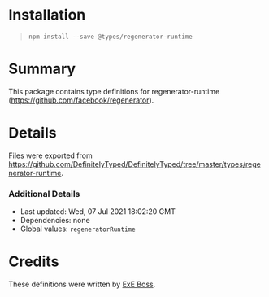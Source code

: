 # Installation
> `npm install --save @types/regenerator-runtime`

# Summary
This package contains type definitions for regenerator-runtime (https://github.com/facebook/regenerator).

# Details
Files were exported from https://github.com/DefinitelyTyped/DefinitelyTyped/tree/master/types/regenerator-runtime.

### Additional Details
 * Last updated: Wed, 07 Jul 2021 18:02:20 GMT
 * Dependencies: none
 * Global values: `regeneratorRuntime`

# Credits
These definitions were written by [ExE Boss](https://github.com/ExE-Boss).
